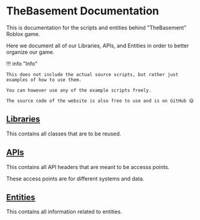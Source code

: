 # TheBasement Documentation

This is documentation for the scripts and entities behind "TheBasement" Roblox game.

Here we document all of our Libraries, APIs, and Entities in order to better organize our game.

!!! info "Info"

    This does not include the actual source scripts, but rather just examples of how to use them.

    You can however use any of the example scripts freely.

    The source code of the website is also free to use and is on GitHub 😋

## [Libraries](/TheBasement/libraries/)

This contains all classes that are to be reused.

## [APIs](/TheBasement/apis/)

This contains all API headers that are meant to be accesss points.

These access points are for different systems and data.

## [Entities](/TheBasement/entities/)

This contains all information related to entities.
